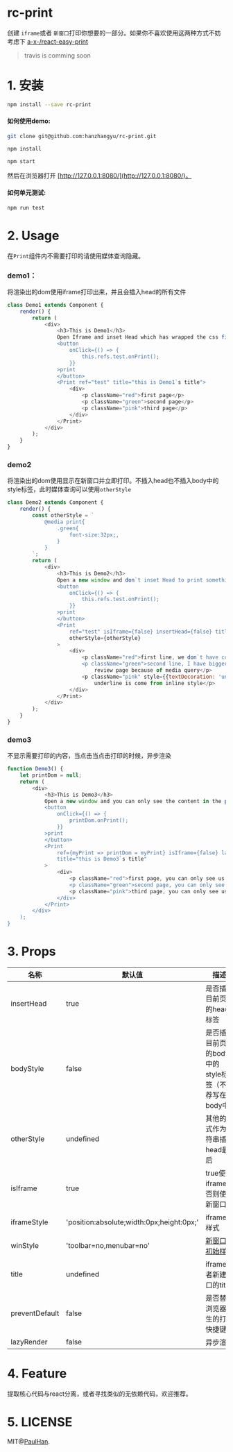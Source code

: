 
# rc-print

创建 `iframe`或者 `新窗口`打印你想要的一部分。如果你不喜欢使用这两种方式不妨考虑下 [a-x-/react-easy-print](https://github.com/a-x-/react-easy-print)

> travis is comming soon

# 1. 安装

```sh
npm install --save rc-print
```

#### 如何使用demo:

```sh
git clone git@github.com:hanzhangyu/rc-print.git

npm install

npm start
```

然后在浏览器打开 [http://127.0.0.1:8080/](http://127.0.0.1:8080/)。

#### 如何单元测试:

```sh
npm run test
```


# 2. Usage  

在`Print`组件内不需要打印的请使用媒体查询隐藏。

### demo1：
将渲染出的dom使用iframe打印出来，并且会插入head的所有文件
```js
class Demo1 extends Component {
    render() {
        return (
            <div>
                <h3>This is Demo1</h3>
                Open Iframe and inset Head which has wrapped the css file`s link to print something. <br />
                <button
                    onClick={() => {
                        this.refs.test.onPrint();
                    }}
                >print
                </button>
                <Print ref="test" title="this is Demo1`s title">
                    <div>
                        <p className="red">first page</p>
                        <p className="green">second page</p>
                        <p className="pink">third page</p>
                    </div>
                </Print>
            </div>
        );
    }
}
```
### demo2
将渲染出的dom使用显示在新窗口并立即打印。不插入head也不插入body中的style标签，此时媒体查询可以使用`otherStyle`
```js
class Demo2 extends Component {
    render() {
        const otherStyle = `
            @media print{
                .green{
                    font-size:32px;,
                }
            }
        `;
        return (
            <div>
                <h3>This is Demo2</h3>
                Open a new window and don`t inset Head to print something. <br />
                <button
                    onClick={() => {
                        this.refs.test.onPrint();
                    }}
                >print
                </button>
                <Print
                    ref="test" isIframe={false} insertHead={false} title="this is Demo2`s title"
                    otherStyle={otherStyle}
                >
                    <div>
                        <p className="red">first line, we don`t have color</p>
                        <p className="green">second line, I have bigger font-size in the print`s
                            review page because of media query</p>
                        <p className="pink" style={{textDecoration: 'underline'}}>third line, I have underline but my
                            underline is come from inline style</p>
                    </div>
                </Print>
            </div>
        );
    }
}
```
### demo3
不显示需要打印的内容，当点击当点击打印的时候，异步渲染
```js
function Demo3() {
    let printDom = null;
    return (
        <div>
            <h3>This is Demo3</h3>
            Open a new window and you can only see the content in the print`s page. <br />
            <button
                onClick={() => {
                    printDom.onPrint();
                }}
            >print
            </button>
            <Print
                ref={myPrint => printDom = myPrint} isIframe={false} lazyRender
                title="this is Demo3`s title"
            >
                <div>
                    <p className="red">first page, you can only see us in the print`s page</p>
                    <p className="green">second page, you can only see us in the print`s page</p>
                    <p className="pink">third page, you can only see us in the print`s page</p>
                </div>
            </Print>
        </div>
    );
}
```
# 3. Props
| 名称          | 默认值                      | 描述                      |
| -----------   | ----------------------------| --------------------------- |
| insertHead    | true              |   是否插入目前页面的head标签              |
| bodyStyle     | false              |    是否插入目前页面的body中的style标签（不推荐写在body中）               | 
| otherStyle    | undefined              |  其他的样式作为字符串插入head最后              |
| isIframe      | true     |   true使用iframe，否则使用新窗口     |
| iframeStyle   | 'position:absolute;width:0px;height:0px;'   |   iframe的样式   |
| winStyle      | 'toolbar=no,menubar=no'          |   [新窗口的初始样式](https://developer.mozilla.org/en-US/docs/Web/API/Window/open#Window_features)          |
| title         | undefined                      |  iframe或者新建窗口的title                     |
| preventDefault| false                      |  是否替换浏览器原生的打印快捷键                      |
| lazyRender    | false                      |  异步渲染                      |
# 4. Feature
提取核心代码与react分离，或者寻找类似的无依赖代码，欢迎推荐。

# 5. LICENSE
MIT@[PaulHan](https://github.com/hanzhangyu).


